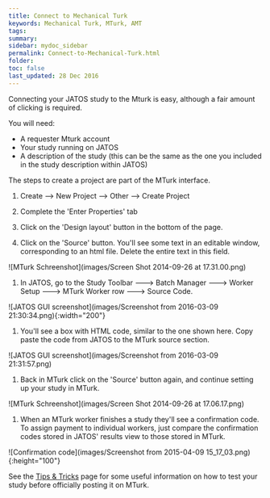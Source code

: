 ```yaml
---
title: Connect to Mechanical Turk
keywords: Mechanical Turk, MTurk, AMT
tags:
summary:
sidebar: mydoc_sidebar
permalink: Connect-to-Mechanical-Turk.html
folder:
toc: false
last_updated: 28 Dec 2016
---
```


Connecting your JATOS study to the Mturk is easy, although a fair amount of clicking is required. 

You will need:
* A requester Mturk account
* Your study running on JATOS
* A description of the study (this can be the same as the one you included in the study description within JATOS)

The steps to create a project are part of the MTurk interface. 

1. Create --> New Project --> Other --> Create Project

1. Complete the 'Enter Properties' tab

1. Click on the 'Design layout' button in the bottom of the page. 

1. Click on the 'Source' button. You'll see some text in an editable window, corresponding to an html file. Delete the entire text in this field.

![MTurk Schreenshot](images/Screen Shot 2014-09-26 at 17.31.00.png)

1. In JATOS, go to the Study Toolbar ---> Batch Manager ---> Worker Setup ---> MTurk Worker row ---> Source Code.

![JATOS GUI screenshot](images/Screenshot from 2016-03-09 21:30:34.png){:width="200"}

1. You'll see a box with HTML code, similar to the one shown here. Copy paste the code from JATOS to the MTurk source section. 

![JATOS GUI screenshot](images/Screenshot from 2016-03-09 21:31:57.png)

1. Back in MTurk click on the 'Source' button again, and continue setting up your study in MTurk. 
 
![MTurk Schreenshot](images/Screen Shot 2014-09-26 at 17.06.17.png)

1. When an MTurk worker finishes a study they'll see a confirmation code. To assign payment to individual workers, just compare the confirmation codes stored in JATOS' results view to those stored in MTurk.

![Confirmation code](images/Screenshot from 2015-04-09 15_17_03.png){:height="100"}

See the [Tips & Tricks](Tips-and-Tricks.html) page for some useful information on how to test your study before officially posting it on MTurk. 

